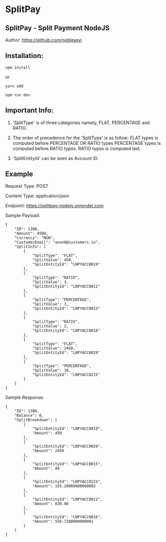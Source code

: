 # SplitPay

## SplitPay - Split Payment NodeJS

Author: https://github.com/noblexeyi

## Installation:

```
npm install
```

or

```
yarn add
```

```
npm run dev
```

## Important Info:

1. 'SplitType' is of three categories namely, FLAT, PERCENTAGE and RATIO.

2. The order of precedence for the 'SplitType' is as follow:
   FLAT types is computed before PERCENTAGE OR RATIO types
   PERCENTAGE types is computed before RATIO types.
   RATIO types is computed last.
3. 'SplitEntityId' can be seen as Account ID.

## Example

Request Type: POST

Content Type: application/json

Endpoint: https://splitpay-nodejs.onrender.com

Sample Payload:

```
{
    "ID": 1308,
    "Amount": 4500,
    "Currency": "NGN",
    "CustomerEmail": "anon8@customers.io",
    "SplitInfo": [
        {
            "SplitType": "FLAT",
            "SplitValue": 450,
            "SplitEntityId": "LNPYACC0019"
        },
        {
            "SplitType": "RATIO",
            "SplitValue": 3,
            "SplitEntityId": "LNPYACC0011"
        },
        {
            "SplitType": "PERCENTAGE",
            "SplitValue": 3,
            "SplitEntityId": "LNPYACC0015"
        },
        {
            "SplitType": "RATIO",
            "SplitValue": 2,
            "SplitEntityId": "LNPYACC0016"
        },
        {
            "SplitType": "FLAT",
            "SplitValue": 2450,
            "SplitEntityId": "LNPYACC0029"
        },
        {
            "SplitType": "PERCENTAGE",
            "SplitValue": 10,
            "SplitEntityId": "LNPYACC0215"
        }
    ]
}
```

Sample Response:

```
{
    "ID": 1308,
    "Balance": 0,
    "SplitBreakdown": [
        {
            "SplitEntityId": "LNPYACC0019",
            "Amount": 450
        },
        {
            "SplitEntityId": "LNPYACC0029",
            "Amount": 2450
        },
        {
            "SplitEntityId": "LNPYACC0015",
            "Amount": 48
        },
        {
            "SplitEntityId": "LNPYACC0215",
            "Amount": 155.20000000000002
        },
        {
            "SplitEntityId": "LNPYACC0011",
            "Amount": 838.08
        },
        {
            "SplitEntityId": "LNPYACC0016",
            "Amount": 558.7200000000001
        }
    ]
}
```
